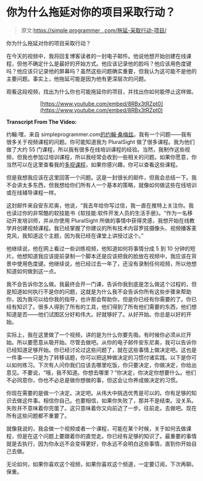 # 你为什么拖延对你的项目采取行动？

> 原文:[https://simple programmer . com/拖延-采取行动-项目/](https://simpleprogrammer.com/procrastinating-take-action-projects/)

你为什么拖延对你的项目采取行动？

在今天的视频中，我将回复博客读者的一封电子邮件。他说他想开始创建在线课程，但他不确定什么是最好的开始方式。他应该记录他的脸吗？他应该用色度键吗？他应该只记录他的屏幕吗？虽然这些问题确实重要，但我认为这可能不是他的主要问题。事实上，他拖延可能是因为他有更深层次的问题。

观看这段视频，找出为什么你也可能拖延你的项目，并找出你如何能停止这样做。

<center>

[https://www.youtube.com/embed/8RBx3tRZpt0](https://www.youtube.com/embed/8RBx3tRZpt0)

</center>

**Transcript From The Video:**

约翰:嘿，来自 simpleprogrammer.com[的约翰·桑梅兹](https://simpleprogrammer.com)。我有一个问题——我有很多关于视频课程的问题。你可能知道我为 PluralSight 做了很多课程。我为他们做了大约 55 门课程，所以我有很多在线培训课程的经验。当然，我制作这些视频，但我也参加过培训课程，所以我经常会收到一些相关的问题。如果你愿意，你当然可以在这里查看我的[多视课程](https://simpleprogrammer.com/pluralsight)，如果你感兴趣，你可以查看这些课程。

但是我想我应该在这里回答一个问题。这是一封很长的邮件，但我会总结一下。我不会讲太多东西，但我想给你们所有人一个基本的策略，就像如何做这些在线培训或在线辅导课程一样。

这封邮件来自安东尼奥，他说，“我去年给你写过信，我一直在推特上关注你。我也读过你的非常酷的软技能书《软技能:软件开发人员的生活手册》。“作为一名移动开发培训师，并从你使用 PluralSight 所做的事情中获得灵感，我想开始在线教学并创建视频课程。我已经掌握了你建议的所有技术内容罗技摄像头、视频播客麦克风，我知道这个主题，因为我已经在课堂上讲授过这个。”

他继续说，他在网上看过一些训练视频，他知道如何将事情分成 5 到 10 分钟的短片。他想知道我应该提前录制一个脚本还是应该把我的脸放在视频中，我应该在背景中使用色度键。他继续说，他已经过去一年了，还没有录制任何视频，所以他想知道如何做到这一点。

我不会告诉你怎么做。我最终会开一门课，告诉你我到底是怎么做这个过程的，但是知道如何执行不是你的问题，这就是为什么我不会告诉你所有这些步骤来帮助你，因为我可以给你我的指导，也许那会帮助你，但是你已经有你需要的了。你已经有知识了。很多人得到了所有的工具，他们得到了所有他们需要的东西，他们想知道是否——他们试图区分好和伟大。好就够好了。从好开始。你总是以好的开始。

实际上，我在这里做了一个视频，讲的是为什么你要先吸。有时候你必须从烂开始。所以要愿意从吸开始。尽管去做吧。从你的电子邮件安东尼奥，我可以告诉你已经知道足够开始。你已经讨论过这些问题了，就在这些事情上做决定吧。这也是一件事——只是为了转移话题，你可以把这种做决定的习惯付诸实践。以下是你可以如何练习。下次有人问你我们应该去哪里吃饭，你只要决定，你做决定，你给出意见。不要说，“哦，我不知道。你想去哪里？”你决定，你决定你想要什么。他们不必同意你，你也不必总是做你想做的事，但这会让你养成做决定的习惯。

你现在需要的是做一个决定。决定吧。从伟大中挑选优秀是可以的。你有足够的知识去做这件事。相信你自己。也要相信，如果你失败了，那并不是结束。没关系。失败并不意味着你完蛋了。这只意味着你又向前迈了一步。往前走。去做吧。现在所有这些问题都不重要了。

就像我说的，我会做一个视频或者一个课程，可能在某个时候，关于如何去做课程，但是在这个问题上要跟着你的直觉走。你已经有足够的知识了。最重要的事情就是去执行，因为你永远不会变得更好，你永远不会明白这些事情，直到你开始自己去做。

无论如何，如果你喜欢这个视频，如果你喜欢这个频道，一定要订阅，下次再聊。保重。
